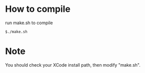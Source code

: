 How to compile
==============
run make.sh to compile

	$./make.sh
	

Note
====
You should check your XCode install path, then modify "make.sh".